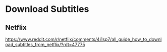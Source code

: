 # Download Subtitles

## Netflix

https://www.reddit.com/r/netflix/comments/4i1sp7/all_guide_how_to_download_subtitles_from_netflix/?rdt=47775
